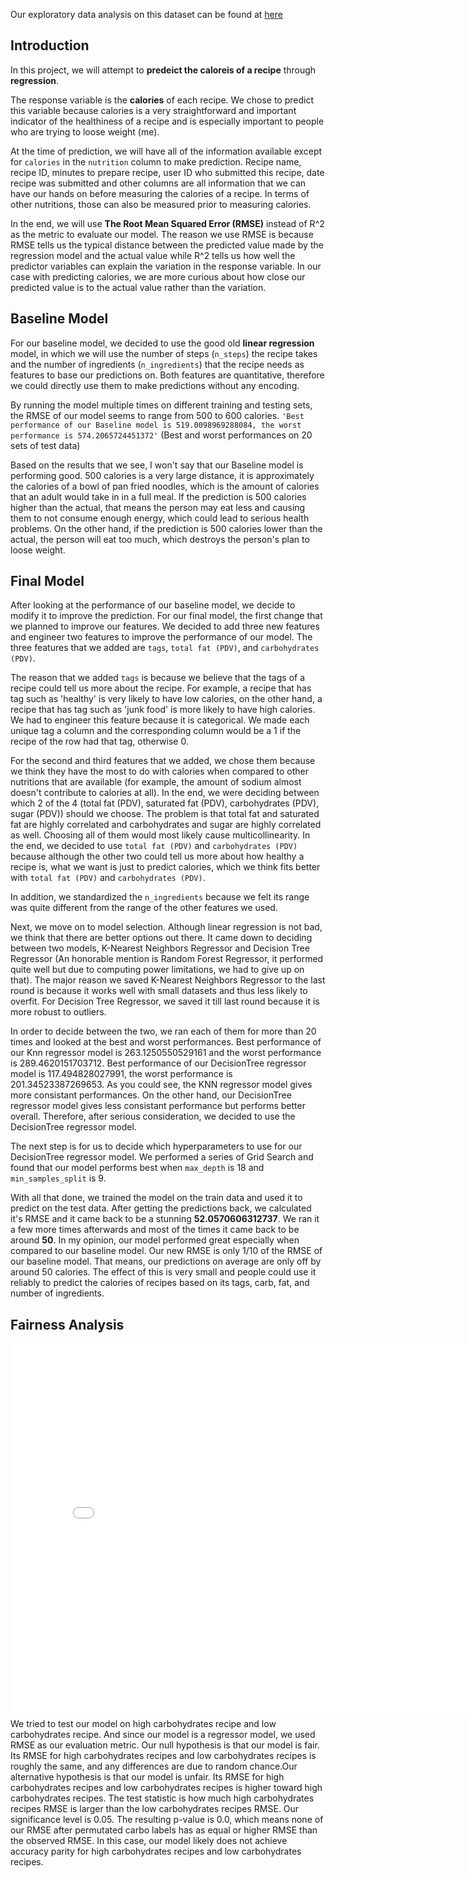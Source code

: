 <title> Further Investigation on The Recipe and Rating Dataset: Predicting Calories</title>

Our exploratory data analysis on this dataset can be found at <a href="https://diling69.github.io/General_Study_on_Food_Recipe/">here</a>

## Introduction

In this project, we will attempt to **predeict the caloreis of a recipe** through **regression**. 

The response variable is the **calories** of each recipe. We chose to predict this variable because calories is a very straightforward and important indicator of the healthiness of a recipe and is especially important to people who are trying to loose weight (me). 

At the time of prediction, we will have all of the information available except for `calories` in the `nutrition` column to make prediction. Recipe name, recipe ID, minutes to prepare recipe, user ID who submitted this recipe, date recipe was submitted and other columns are all information that we can have our hands on before measuring the calories of a recipe. In terms of other nutritions, those can also be measured prior to measuring calories. 

In the end, we will use **The Root Mean Squared Error (RMSE)** instead of R^2 as the metric to evaluate our model. The reason we use RMSE is because RMSE tells us the typical distance between the predicted value made by the regression model and the actual value while R^2 tells us how well the predictor variables can explain the variation in the response variable. In our case with predicting calories, we are more curious about how close our predicted value is to the actual value rather than the variation. 


## Baseline Model

For our baseline model, we decided to use the good old **linear regression** model, in which we will use the number of steps (`n_steps`) the recipe takes and the number of ingredients (`n_ingredients`)  that the recipe needs as features to base our predictions on. Both features are quantitative, therefore we could directly use them to make predictions without any encoding. 

By running the model multiple times on different training and testing sets, the RMSE of our model seems to range from 500 to 600 calories. 
`'Best performance of our Baseline model is 519.0098969288084, the worst performance is 574.2065724451372'`
(Best and worst performances on 20 sets of test data)

Based on the results that we see, I won't say that our Baseline model is performing good. 500 calories is a very large distance, it is approximately the calories of a bowl of pan fried noodles, which is the amount of calories that an adult would take in in a full meal. If the prediction is 500 calories higher than the actual, that means the person may eat less and causing them to not consume enough energy, which could lead to serious health problems. On the other hand, if the prediction is 500 calories lower than the actual, the person will eat too much, which destroys the person's plan to loose weight.


## Final Model
After looking at the performance of our baseline model, we decide to modify it to improve the prediction. For our final model, the first change that we planned to improve our features. We decided to add three new features and engineer two features to improve the performance of our model. The three features that we added are `tags`, `total fat (PDV)`, and `carbohydrates (PDV)`. 

The reason that we added `tags` is because we believe that the tags of a recipe could tell us more about the recipe. For example, a recipe that has tag such as 'healthy' is very likely to have low calories, on the other hand, a recipe that has tag such as 'junk food' is more likely to have high calories. We had to engineer this feature because it is categorical. We made each unique tag a column and the corresponding column would be a 1 if the recipe of the row had that tag, otherwise 0.

For the second and third features that we added, we chose them because we think they have the most to do with calories when compared to other nutritions that are available (for example, the amount of sodium almost doesn't contribute to calories at all). In the end, we were deciding between which 2 of the 4 (total fat (PDV), saturated fat (PDV), carbohydrates (PDV), sugar (PDV)) should we choose. The problem is that total fat and saturated fat are highly correlated and carbohydrates and sugar are highly correlated as well. Choosing all of them would most likely cause multicollinearity. In the end, we decided to use `total fat (PDV)` and `carbohydrates (PDV)` because although the other two could tell us more about how healthy a recipe is, what we want is just to predict calories, which we think fits better with `total fat (PDV)` and `carbohydrates (PDV)`. 

In addition, we standardized the `n_ingredients` because we felt its range was quite different from the range of the other features we used. 

Next, we move on to model selection. Although linear regression is not bad, we think that there are better options out there. It came down to deciding between two models, K-Nearest Neighbors Regressor and Decision Tree Regressor (An honorable mention is Random Forest Regressor, it performed quite well but due to computing power limitations, we had to give up on that). The major reason we saved K-Nearest Neighbors Regressor to the last round is because it works well with small datasets and thus less likely to overfit. For Decision Tree Regressor, we saved it till last round because it is more robust to outliers. 

In order to decide between the two, we ran each of them for more than 20 times and looked at the best and worst performances. Best performance of our Knn regressor model is 263.1250550529161 and the worst performance is 289.4620151703712. Best performance of our DecisionTree regressor model is 117.494828027991, the worst performance is 201.34523387269653. As you could see, the KNN regressor model gives more consistant performances. On the other hand, our DecisionTree regressor model gives less consistant performance but performs better overall. Therefore, after serious consideration, we decided to use the DecisionTree regressor model. 

The next step is for us to decide which hyperparameters to use for our DecisionTree regressor model. We performed a series of Grid Search and found that our model performs best when `max_depth` is 18 and `min_samples_split` is 9. 

With all that done, we trained the model on the train data and used it to predict on the test data. After getting the predictions back, we calculated it's RMSE and it came back to be a stunning **52.0570606312737**. We ran it a few more times afterwards and most of the times it came back to be around **50**. In my opinion, our model performed great especially when compared to our baseline model. Our new RMSE is only 1/10 of the RMSE of our baseline model. That means, our predictions on average are only off by around 50 calories. The effect of this is very small and people could use it reliably to predict the calories of recipes based on its tags, carb, fat, and number of ingredients. 


## Fairness Analysis
<iframe src="assets/permutation.html" width=800 height=600 frameBorder=0></iframe>
We tried to test our model on high carbohydrates recipe and low carbohydrates recipe. And since our model is a regressor model, we used RMSE as our evaluation metric. Our null hypothesis is that our model is fair. Its RMSE for high carbohydrates recipes and low carbohydrates recipes is roughly the same, and any differences are due to random chance.Our alternative hypothesis is that our model is  unfair. Its RMSE for high carbohydrates recipes and low carbohydrates recipes is higher toward high carbohydrates recipes. The test statistic is how much high carbohydrates recipes RMSE is larger than the low carbohydrates recipes RMSE. Our significance level is 0.05. The resulting p-value is 0.0, which means none of our RMSE after permutated carbo labels has as equal or higher RMSE than the observed RMSE. In this case, our model likely does not achieve accuracy parity for high carbohydrates recipes and low carbohydrates recipes.
